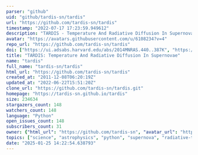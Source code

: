 ```yaml
---
parser: "github"
uid: "github/tardis-sn/tardis"
url: "https://github.com/tardis-sn/tardis"
timestamp: "2022-07-17 17:23:59.949612"
description: "TARDIS - Temperature And Radiative Diffusion In Supernovae"
avatar: "https://avatars.githubusercontent.com/u/6108234?v=4"
repo_url: "https://github.com/tardis-sn/tardis"
doi: ["https://ui.adsabs.harvard.edu/abs/2014MNRAS.440..387K", "https://ui.adsabs.harvard.edu/abs/2014ascl.soft02018K/abstract"]
title: "TARDIS: Temperature And Radiative Diffusion In Supernovae"
name: "tardis"
full_name: "tardis-sn/tardis"
html_url: "https://github.com/tardis-sn/tardis"
created_at: "2011-12-08T06:20:19Z"
updated_at: "2022-06-22T15:51:20Z"
clone_url: "https://github.com/tardis-sn/tardis.git"
homepage: "https://tardis-sn.github.io/tardis"
size: 234634
stargazers_count: 148
watchers_count: 148
language: "Python"
open_issues_count: 148
subscribers_count: 31
owner: {"html_url": "https://github.com/tardis-sn", "avatar_url": "https://avatars.githubusercontent.com/u/6108234?v=4", "login": "tardis-sn", "type": "Organization"}
topics: ["science", "astrophysics", "python", "supernova", "radiative-transfer"]
date: "2025-01-25 14:22:54.638793"
---
```

